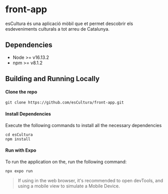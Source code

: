 # front-app

esCultura és una aplicació mòbil que et permet descobrir els esdeveniments culturals a tot arreu de Catalunya.

## Dependencies

- Node >= v16.13.2
- npm >= v8.1.2

## Building and Running Locally
#### Clone the repo

```
git clone https://github.com/esCultura/front-app.git
```

#### Install Dependencies
Execute the following commands to install all the necessary dependencies
```shell
cd esCultura
npm install
```

#### Run with Expo
To run the application on the, run the following command:
```shell
npx expo run
```

> If using in the web browser, it's recommended to open devTools, and using a mobile view to simulate a Mobile Device.